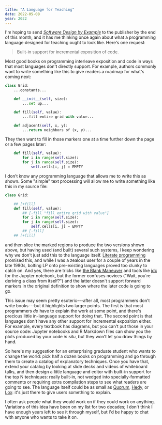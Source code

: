 ```yaml
---
title: "A Language for Teaching"
date: 2022-05-08
year: 2022
---
```


I'm hoping to send *[Software Design by Example][sdxjs]* to the publisher
by the end of this month,
and it has me thinking once again about
what a programming language designed for teaching ought to look like.
Here's one request:

> Built-in support for incremental exposition of code.

Most good books on programming interleave exposition and code
in ways that most languages don't directly support.
For example,
authors commonly want to write something like this
to give readers a roadmap for what's coming next:

```python
class Grid:
    ...constants...

    def __init__(self, size):
        ...set up...

    def fill(self, value):
        ...fill entire grid with value...

    def adjacent(self, x, y):
        ...return neighbors of (x, y)...
```

They then want to fill in those markers one at a time
further down the page or a few pages later:

```python
    def fill(self, value):
        for i in range(self.size):
	    for j in range(self.size):
	        self.cells[i, j] = EMPTY
```

I don't know any programming language that allows me to write this as shown.
Some "simple" text processing will allow me to write something like this in my source file:

```python
class Grid:

    ## [+fill]
    def fill(self, value):
        ## [-fill "fill entire grid with value"]
        for i in range(self.size):
	    for j in range(self.size):
	        self.cells[i, j] = EMPTY
        ## [-fill]
    ## [+fill]
```

and then slice the marked regions to produce the two versions shown above,
but having used (and built) several such systems,
I keep wondering why we don't just add this to the language itself.
[Literate programming][lp] promised this,
and while I was a zealous user for a couple of years in the late 1980s,
bolting LP onto pre-existing languages proved too clunky to catch on.
And yes,
there are tricks like [the Blank Maneuver][blank]
and tools like [jdc][jdc] for the Jupyter notebook,
but the former confuses novices ("Wait, you're deriving a class from itself?")
and the latter doesn't support forward markers in the original definition
to show where the later code is going to go.

This issue may seem pretty esoteric---after all,
most programmers don't write books---but it highlights two larger points.
The first is that most programmers *do* have to explain the work at some point,
and there's precious little in-language support for doing that.
The second point is that languages don't have any other support for incremental exposition either.
For example,
every textbook has diagrams,
but you can't put those in your source code:
Jupyter notebooks and R Markdown files can show you the plots produced by your code *in situ*,
but they won't let you draw things by hand.

So here's my suggestion for an enterprising graduate student who wants to change the world:
pick half a dozen books on programming
and go through them to create a catalog of explanatory techniques.
Once you have that,
extend your catalog by looking at slide decks and videos of whiteboard talks,
and then design a little language and editor with built-in support for the top N techniques:
really built-in,
not wedged into specially-formatted comments or requiring extra compilation steps
to see what readers are going to see.
The language itself could be as small as [Quorum][quorum], [Hedy][hedy], or [Lox][lox]:
it's just there to give users something to explain.

I often ask people what they would work on if they could work on anything.
Variations of this idea have been on my list for two decades;
I don't think I have enough years left to see it through myself,
but I'd be happy to chat with anyone who wants to take it on.

[blank]: https://github.com/jupyter/notebook/issues/1243#issuecomment-369753964
[hedy]: https://www.hedycode.com/
[jdc]: https://alexhagen.github.io/jdc/
[lox]: https://craftinginterpreters.com/the-lox-language.html
[lp]: https://en.wikipedia.org/wiki/Literate_programming
[quorum]: https://quorumlanguage.com/
[sdxjs]: https://third-bit.com/sdxjs/index.html
